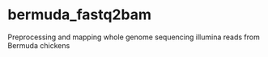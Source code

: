 # bermuda_fastq2bam
Preprocessing and mapping whole genome sequencing illumina reads from Bermuda chickens
